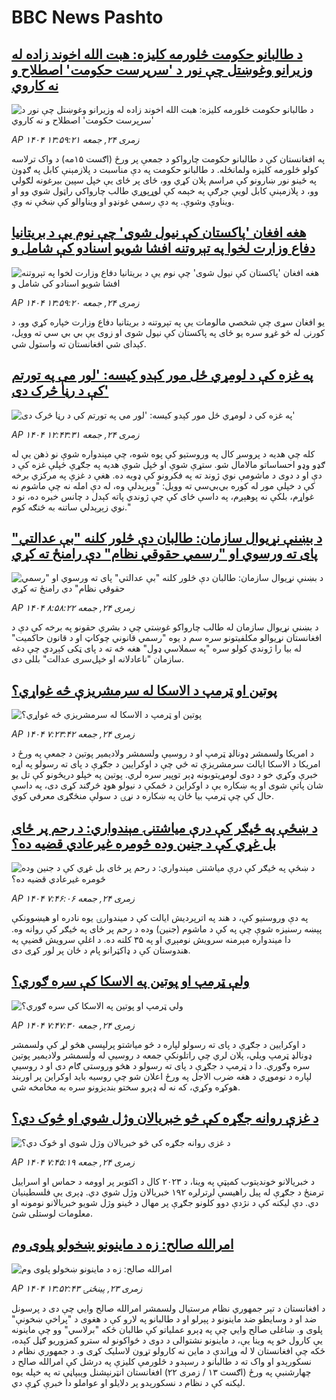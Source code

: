 # BBC News Pashto## [د طالبانو حکومت څلورمه کلیزه: هبت الله اخوند زاده له وزیرانو وغوښتل چې نور د 'سرپرست حکومت' اصطلاح و نه کاروي](https://www.bbc.com/pashto/articles/c70792yvqvvo?at_medium=RSS&at_campaign=rss?at_campaign=githubrss)![د طالبانو حکومت څلورمه کلیزه: هبت الله اخوند زاده له وزیرانو وغوښتل چې نور د 'سرپرست حکومت' اصطلاح و نه کاروي](https://ichef.bbci.co.uk/ace/ws/240/cpsprodpb/65d2/live/e91f0d90-79c5-11f0-a34f-318be3fb0481.jpg)_AP ۱۴۰۴ زمری ۲۴, جمعه ۱۳:۵۹:۲۱_په افغانستان کې د طالبانو حکومت چارواکو د جمعې پر ورځ (اګست ۱۵مه) د واک ترلاسه کولو څلورمه کلیزه ولمانځله. د طالبانو حکومت په دې مناسبت د پلازمېنې کابل په ګډون په ځینو نور ښارونو کې مراسم پلان کړي وو، ځای پر ځای یې خپل سپین بیرغونه لګولي وو، د پلازمېنې کابل لویې جرګې په خېمه کې لوړپوړي طالب چارواکي راټول شوي وو او ویناوې وشوې. په دې رسمي غونډو او ویناوالو کې ښځې نه وې.## [هغه افغان 'پاکستان کې نیول شوی' چې نوم یې د بریتانیا دفاع وزارت لخوا په تېروتنه افشا شویو اسنادو کې شامل و](https://www.bbc.com/pashto/articles/crm4dwv03jyo?at_medium=RSS&at_campaign=rss?at_campaign=githubrss)![هغه افغان 'پاکستان کې نیول شوی' چې نوم یې د بریتانیا دفاع وزارت لخوا په تېروتنه افشا شویو اسنادو کې شامل و](https://ichef.bbci.co.uk/ace/ws/240/cpsprodpb/69ed/live/d87aa9e0-79e3-11f0-ab3e-bd52082cd0ae.jpg)_AP ۱۴۰۴ زمری ۲۴, جمعه ۱۳:۵۹:۲۰_یو افغان سړی چې شخصي مالومات یې په تېروتنه د بریتانیا دفاع وزارت خپاره کړي وو، د کورنۍ له څو غړو سره یو ځای په پاکستان کې نیول شوی او زوی یې بي بي سي ته وویل، کېدای شي افغانستان ته واستول شي.## [په غزه کې  د لومړي ځل مور کېدو کیسه: 'لور مې په تورتم  کې د رڼا څرک دی'](https://www.bbc.com/pashto/articles/cn85xx7qw4go?at_medium=RSS&at_campaign=rss?at_campaign=githubrss)![په غزه کې  د لومړي ځل مور کېدو کیسه: 'لور مې په تورتم  کې د رڼا څرک دی'](https://ichef.bbci.co.uk/ace/ws/240/cpsprodpb/c79e/live/918c22c0-7920-11f0-b472-2fc7c1accd91.jpg)_AP ۱۴۰۴ زمری ۲۴, جمعه ۱۲:۴۳:۳۱_کله چې هدیه د پروسږ کال په وروستیو کې  پوه شوه، چې مېندواره شوې نو ذهن یې له ګډو وډو احساساتو مالامال شو. ستړې شوې او ځپل شوې هدیه په جګړې ځپلې غزه کې د دې او د دوی د ماشومې نوي ژوند ته په فکرونو کې ډوبه ده.
هغې د غزې په مرکزي برخه کې د خپلې مور له کوره بي‌بي‌سي ته وویل: "وېرېدلې وه، له دې امله نه چې ماشوم نه غواړم، بلکې نه پوهېږم، په داسې ځای کې چې ژوندي پاته کېدل د چانس خبره ده، نو د نوي زېږېدلي ساتنه به څنګه کوم."## [د بښنې نړیوال سازمان: طالبان دې څلور کلنه "بې عدالتي" پای ته ورسوي او "رسمي حقوقي نظام" دې رامنځ ته کړي](https://www.bbc.com/pashto/articles/cp3ex6lrn1xo?at_medium=RSS&at_campaign=rss?at_campaign=githubrss)![د بښنې نړیوال سازمان: طالبان دې څلور کلنه "بې عدالتي" پای ته ورسوي او "رسمي حقوقي نظام" دې رامنځ ته کړي](https://ichef.bbci.co.uk/ace/ws/240/cpsprodpb/8785/live/b9f83ba0-79b5-11f0-83cc-c5da98c419b8.jpg)_AP ۱۴۰۴ زمری ۲۴, جمعه ۸:۵۸:۲۲_د بښنې نړیوال سازمان له طالب چارواکو غوښتي چې د بشري‌ حقونو په برخه کې دې د افغانستان نړیوالو مکلفیتونو سره سم د یوه "رسمي قانوني چوکاټ او د قانون حاکمیت" له بیا را ژوندي کولو سره "په سملاسي ډول" هغه څه ته د پای ټکی کېږدي چې دغه سازمان "ناعادلانه او خپل‌سری عدالت" بللی دی.## [پوتین او ټرمپ د الاسکا له سرمشریزې څه غواړي؟](https://www.bbc.com/pashto/articles/ckgl44g41lwo?at_medium=RSS&at_campaign=rss?at_campaign=githubrss)![پوتین او ټرمپ د الاسکا له سرمشریزې څه غواړي؟](https://ichef.bbci.co.uk/ace/ws/240/cpsprodpb/7091/live/98924f60-792d-11f0-ab3e-bd52082cd0ae.jpg)_AP ۱۴۰۴ زمری ۲۴, جمعه ۷:۲۳:۴۲_د امریکا ولسمشر ډونالډ ټرمپ او د روسیې ولسمشر ولادیمیر پوتین د جمعې په ورځ د امریکا د الاسکا ایالت سرمشریزې ته ځي چې د اوکرایین د جګړې د پای ته رسولو په اړه خبرې وکړي خو د دوی لومړیتوبونه ډېر توپیر سره  لري.
پوتین په خپلو دریځونو کې تل یو شان پاتې شوی او په ښکاره یې د اوکراین د ځمکې د نیولو هوډ څرګند کړی دی، په داسې حال کې چې ټرمپ بیا ځان په ښکاره د نړۍ د سولې منځګړی معرفي کوي.## [د ښځې په ځیګر کې درې میاشتنۍ مېندواري: د رحم پر ځای بل غړي کې د جنین وده څومره غیرعادي قضیه ده؟](https://www.bbc.com/pashto/articles/c0ql7xdx8xpo?at_medium=RSS&at_campaign=rss?at_campaign=githubrss)![د ښځې په ځیګر کې درې میاشتنۍ مېندواري: د رحم پر ځای بل غړي کې د جنین وده څومره غیرعادي قضیه ده؟](https://ichef.bbci.co.uk/ace/ws/240/cpsprodpb/7538/live/c3539730-78e3-11f0-a975-cb151ca452f4.jpg)_AP ۱۴۰۴ زمری ۲۴, جمعه ۷:۴۶:۰۶_په دې وروستیو کې، د هند په اترپردیش ایالت کې د میندوارۍ یوه نادره او هیښوونکې پېښه رسنیزه شوې چې په کې د ماشوم (جنین) وده د رحم پر ځای په ځیګر کې روانه وه.
دا میندواره مېرمنه سرویش نومېږي او په ۳۵ کلنه ده.
د اغلې سرویش قضیې په هندوستان کې د ډاکټرانو پام د ځان پر لور کړی دی.## [ولې ټرمپ او پوتین په الاسکا کې سره ګوري؟](https://www.bbc.com/pashto/articles/czerrp53l6eo?at_medium=RSS&at_campaign=rss?at_campaign=githubrss)![ولې ټرمپ او پوتین په الاسکا کې سره ګوري؟](https://ichef.bbci.co.uk/ace/ws/240/cpsprodpb/10b8/live/714a1320-7842-11f0-8071-1788c7e8ae0e.jpg)_AP ۱۴۰۴ زمری ۲۴, جمعه ۷:۴۷:۳۰_د اوکرایین د جګړې د پای ته رسولو لپاره د څو میاشتو پرلپسې هڅو لړ کې ولسمشر ډونالډ ټرمپ ویلي، پلان لري چې راتلونکې جمعه د روسیې له ولسمشر ولادیمیر پوتین سره وګوري.
دا د ټرمپ د جګړې د پای ته رسولو د هڅو وروستی ګام دی او د روسیې لپاره د نوموړي د هغه ضرب الاجل په ورځ اعلان شو چې روسیه باید اوکراین پر اوربند هوکړه وکړي، که نه له ډېرو سختو بندیزونو سره به مخامخه شي.## [د غزې روانه جګړه کې څو خبريالان وژل شوي او څوک دي؟](https://www.bbc.com/pashto/articles/cedv5pv1416o?at_medium=RSS&at_campaign=rss?at_campaign=githubrss)![د غزې روانه جګړه کې څو خبريالان وژل شوي او څوک دي؟](https://ichef.bbci.co.uk/ace/ws/240/cpsprodpb/865e/live/9f40d830-7910-11f0-8071-1788c7e8ae0e.jpg)_AP ۱۴۰۴ زمری ۲۴, جمعه ۷:۴۵:۱۹_د خبریالانو خونديتوب کمېټې په وینا، د ۲۰۲۳ کال د اکتوبر پر اوومه د حماس او اسراییل ترمنځ د جګړې له پیل راهیسې لږترلږه ۱۹۲ خبریالان وژل شوي دي. ډېری یې فلسطینیان دي. دې لیکنه کې د نژدې دوو کلونو جګړې پر مهال د ځينو وژل شويو خبريالانو نومونه او معلومات لوستلی شئ.## [امرالله صالح: زه د ماینونو ښخولو پلوی وم](https://www.bbc.com/pashto/articles/cm21l92n1x5o?at_medium=RSS&at_campaign=rss?at_campaign=githubrss)![امرالله صالح: زه د ماینونو ښخولو پلوی وم](https://ichef.bbci.co.uk/ace/ws/240/cpsprodpb/afb7/live/d0ac43f0-7915-11f0-a20f-3b86f375586a.jpg)_AP ۱۴۰۴ زمری ۲۳, پينځنۍ ۱۳:۵۲:۴۳_د افغانستان د تېر جمهوري نظام مرستیال ولسمشر امرالله صالح وايي چې دی د پرسونل ضد او د وسایطو ضد ماینونو د پېرلو او د طالبانو په لارو کې د هغوی د "پراخې ښخونې" پلوی و.
ښاغلی صالح وايي چې په ډېرو عملیاتو کې طالبان ځکه "برلاسي" وو چې ماینونه یې کارول خو په وینا یې، د ماینونو نشتوالی د دوی د ځواکونو له سترو کمزوریو ګڼل کېده، ځکه چې افغانستان لا له وړاندې د ماین نه کارولو تړون لاسلیک کړی و.
د جمهوري نظام د نسکورېدو او واک ته د طالبانو د رسېدو د څلورمې کليزې په درشل کې امرالله صالح د چهارشنبې په ورځ (اګست ۱۳ / زمری ۲۲) افغانستان انټرنېشنل وېبپاڼې ته په خپله یوه لیکنه کې د نظام د نسکورېدو پر دلایلو او عواملو دا خبرې کړې دي.